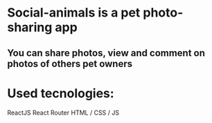 # Social-animals is a pet photo-sharing app

## You can share photos, view and comment on photos of others pet owners

# Used tecnologies:

ReactJS
React Router
HTML / CSS / JS
